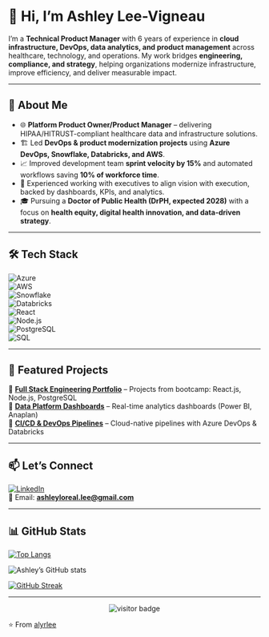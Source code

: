 # 👋 Hi, I’m Ashley Lee-Vigneau  

I’m a **Technical Product Manager** with 6 years of experience in **cloud infrastructure, DevOps, data analytics, and product management** across healthcare, technology, and operations. My work bridges **engineering, compliance, and strategy**, helping organizations modernize infrastructure, improve efficiency, and deliver measurable impact.  

---

## 🚀 About Me  
- 🌐 **Platform Product Owner/Product Manager** – delivering HIPAA/HITRUST-compliant healthcare data and infrastructure solutions.  
- 🏗️ Led **DevOps & product modernization projects** using **Azure DevOps, Snowflake, Databricks, and AWS**.  
- 📈 Improved development team **sprint velocity by 15%** and automated workflows saving **10% of workforce time**.  
- 🤝 Experienced working with executives to align vision with execution, backed by dashboards, KPIs, and analytics.  
- 🎓 Pursuing a **Doctor of Public Health (DrPH, expected 2028)** with a focus on **health equity, digital health innovation, and data-driven strategy**.  

---

## 🛠️ Tech Stack  
![Azure](https://img.shields.io/badge/Azure-0078D4?logo=microsoftazure&logoColor=white)  
![AWS](https://img.shields.io/badge/AWS-232F3E?logo=amazonaws&logoColor=white)  
![Snowflake](https://img.shields.io/badge/Snowflake-29B5E8?logo=snowflake&logoColor=white)  
![Databricks](https://img.shields.io/badge/Databricks-FF3621?logo=databricks&logoColor=white)  
![React](https://img.shields.io/badge/React-61DAFB?logo=react&logoColor=black)  
![Node.js](https://img.shields.io/badge/Node.js-339933?logo=node.js&logoColor=white)  
![PostgreSQL](https://img.shields.io/badge/PostgreSQL-336791?logo=postgresql&logoColor=white)  
![SQL](https://img.shields.io/badge/SQL-4479A1?logo=postgresql&logoColor=white)  

---

## 📌 Featured Projects  
🔹 [**Full Stack Engineering Portfolio**](#) – Projects from bootcamp: React.js, Node.js, PostgreSQL  
🔹 [**Data Platform Dashboards**](#) – Real-time analytics dashboards (Power BI, Anaplan)  
🔹 [**CI/CD & DevOps Pipelines**](#) – Cloud-native pipelines with Azure DevOps & Databricks  

---

## 📫 Let’s Connect  
[![LinkedIn](https://img.shields.io/badge/LinkedIn-0A66C2?logo=linkedin&logoColor=white)](https://www.linkedin.com/in/ashley-lee-vigneau/)  
📧 Email: **ashleyloreal.lee@gmail.com**  

---

## 📊 GitHub Stats

<!-- Top languages -->
[![Top Langs](https://github-readme-stats.vercel.app/api/top-langs/?username=alyrlee&layout=compact&cache_seconds=7200)](https://github.com/anuraghazra/github-readme-stats)

<!-- Core stats -->
![Ashley’s GitHub stats](https://github-readme-stats.vercel.app/api?username=alyrlee&show_icons=true&theme=dark&cache_seconds=7200)

<!-- Streak -->
[![GitHub Streak](https://streak-stats.demolab.com/?user=alyrlee)](https://git.io/streak-stats)

---

<!-- Visitor badge (choose ONE of the two below) -->

<!-- Option A: visitorbadge.io -->
<p align="center">
  <img src="https://api.visitorbadge.io/api/visitors?path=alyrlee.alyrlee&label=visitors&countColor=%23263759" alt="visitor badge"/>
</p>

<!-- Option B: hitscounter.dev -->
<!-- [![Hits](https://hitscounter.dev/count/tag.svg?url=github.com%2Falyrlee%2Falyrlee&title=Profile%20Views)](https://hitscounter.dev) -->


⭐️ From [alyrlee](https://github.com/alyrlee)  
